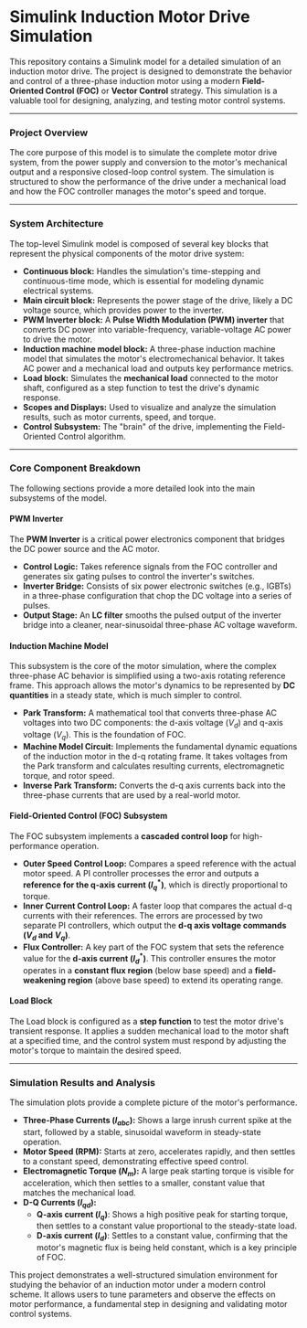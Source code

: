 # Simulink Induction Motor Drive Simulation

This repository contains a Simulink model for a detailed simulation of an induction motor drive. The project is designed to demonstrate the behavior and control of a three-phase induction motor using a modern **Field-Oriented Control (FOC)** or **Vector Control** strategy. This simulation is a valuable tool for designing, analyzing, and testing motor control systems.

---

### Project Overview

The core purpose of this model is to simulate the complete motor drive system, from the power supply and conversion to the motor's mechanical output and a responsive closed-loop control system. The simulation is structured to show the performance of the drive under a mechanical load and how the FOC controller manages the motor's speed and torque.

---

### System Architecture

The top-level Simulink model is composed of several key blocks that represent the physical components of the motor drive system:

* **Continuous block:** Handles the simulation's time-stepping and continuous-time mode, which is essential for modeling dynamic electrical systems.
* **Main circuit block:** Represents the power stage of the drive, likely a DC voltage source, which provides power to the inverter.
* **PWM Inverter block:** A **Pulse Width Modulation (PWM) inverter** that converts DC power into variable-frequency, variable-voltage AC power to drive the motor.
* **Induction machine model block:** A three-phase induction machine model that simulates the motor's electromechanical behavior. It takes AC power and a mechanical load and outputs key performance metrics.
* **Load block:** Simulates the **mechanical load** connected to the motor shaft, configured as a step function to test the drive's dynamic response.
* **Scopes and Displays:** Used to visualize and analyze the simulation results, such as motor currents, speed, and torque.
* **Control Subsystem:** The "brain" of the drive, implementing the Field-Oriented Control algorithm.

---

### Core Component Breakdown

The following sections provide a more detailed look into the main subsystems of the model.

#### PWM Inverter
The **PWM Inverter** is a critical power electronics component that bridges the DC power source and the AC motor.
* **Control Logic:** Takes reference signals from the FOC controller and generates six gating pulses to control the inverter's switches.
* **Inverter Bridge:** Consists of six power electronic switches (e.g., IGBTs) in a three-phase configuration that chop the DC voltage into a series of pulses.
* **Output Stage:** An **LC filter** smooths the pulsed output of the inverter bridge into a cleaner, near-sinusoidal three-phase AC voltage waveform.

#### Induction Machine Model
This subsystem is the core of the motor simulation, where the complex three-phase AC behavior is simplified using a two-axis rotating reference frame. This approach allows the motor's dynamics to be represented by **DC quantities** in a steady state, which is much simpler to control.
* **Park Transform:** A mathematical tool that converts three-phase AC voltages into two DC components: the d-axis voltage ($V_d$) and q-axis voltage ($V_q$). This is the foundation of FOC.
* **Machine Model Circuit:** Implements the fundamental dynamic equations of the induction motor in the d-q rotating frame. It takes voltages from the Park transform and calculates resulting currents, electromagnetic torque, and rotor speed.
* **Inverse Park Transform:** Converts the d-q axis currents back into the three-phase currents that are used by a real-world motor.

#### Field-Oriented Control (FOC) Subsystem
The FOC subsystem implements a **cascaded control loop** for high-performance operation.
* **Outer Speed Control Loop:** Compares a speed reference with the actual motor speed. A PI controller processes the error and outputs a **reference for the q-axis current ($I_q^*$)**, which is directly proportional to torque.
* **Inner Current Control Loop:** A faster loop that compares the actual d-q currents with their references. The errors are processed by two separate PI controllers, which output the **d-q axis voltage commands ($V_d$ and $V_q$)**.
* **Flux Controller:** A key part of the FOC system that sets the reference value for the **d-axis current ($I_d^*$)**. This controller ensures the motor operates in a **constant flux region** (below base speed) and a **field-weakening region** (above base speed) to extend its operating range.

#### Load Block
The Load block is configured as a **step function** to test the motor drive's transient response. It applies a sudden mechanical load to the motor shaft at a specified time, and the control system must respond by adjusting the motor's torque to maintain the desired speed.

---

### Simulation Results and Analysis

The simulation plots provide a complete picture of the motor's performance.

* **Three-Phase Currents ($I_{abc}$):** Shows a large inrush current spike at the start, followed by a stable, sinusoidal waveform in steady-state operation.
* **Motor Speed (RPM):** Starts at zero, accelerates rapidly, and then settles to a constant speed, demonstrating effective speed control.
* **Electromagnetic Torque ($N_m$):** A large peak starting torque is visible for acceleration, which then settles to a smaller, constant value that matches the mechanical load.
* **D-Q Currents ($I_{qd}$):**
    * **Q-axis current ($I_q$)**: Shows a high positive peak for starting torque, then settles to a constant value proportional to the steady-state load.
    * **D-axis current ($I_d$)**: Settles to a constant value, confirming that the motor's magnetic flux is being held constant, which is a key principle of FOC.

This project demonstrates a well-structured simulation environment for studying the behavior of an induction motor under a modern control scheme. It allows users to tune parameters and observe the effects on motor performance, a fundamental step in designing and validating motor control systems.
